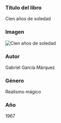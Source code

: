 ### Título del libro
Cien años de soledad

### Imagen
![Cien años de soledad](https://m.media-amazon.com/images/I/51ptehuTIOL._SY445_SX342_.jpg)

### Autor
Gabriel García Márquez

### Género
Realismo mágico

### Año
1967

